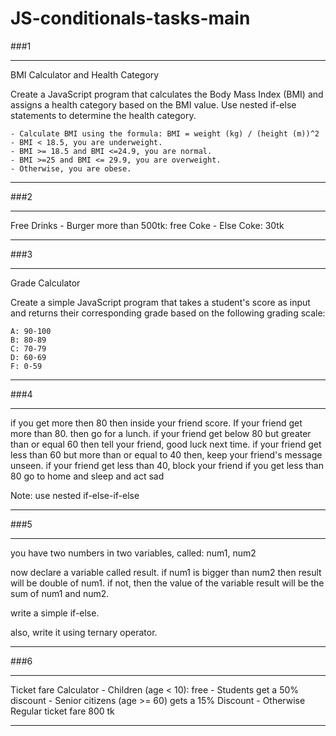 # JS-conditionals-tasks-main
###1
*** 
BMI Calculator and Health Category

Create a JavaScript program that calculates the Body Mass Index (BMI) and assigns a health category based on the BMI value. Use nested if-else statements to determine the health category.

    - Calculate BMI using the formula: BMI = weight (kg) / (height (m))^2
    - BMI < 18.5, you are underweight.
    - BMI >= 18.5 and BMI <=24.9, you are normal.
    - BMI >=25 and BMI <= 29.9, you are overweight.
    - Otherwise, you are obese.

***
###2
***
Free Drinks
    - Burger more than 500tk: free Coke
    - Else Coke: 30tk
***
###3
***
Grade Calculator

Create a simple JavaScript program that takes a student's score as input and returns their corresponding grade based on the following grading scale:

    A: 90-100
    B: 80-89
    C: 70-79
    D: 60-69
    F: 0-59

***
###4
***
if you get more then 80 then inside your friend score. 
    If your friend get more than 80. then go for a lunch. 
    if your friend get below 80 but greater than or equal 60 then tell your friend, good luck next time. 
    if your friend get less than 60 but more than or equal to 40 then, keep your friend's message unseen.
    if your friend get less than 40, block your friend
if you get less than 80 go to home and sleep and act sad

Note: 
use nested if-else-if-else
***
###5
***
you have two numbers in two variables, called: num1, num2

now declare a variable called result. 
if num1 is bigger than num2 then result will be double of num1. if not, then the value of the variable result will be the sum of num1 and num2.

write a simple if-else. 

also, write it using ternary operator.

***
###6
***
Ticket fare Calculator
    - Children (age < 10): free
    - Students get a 50% discount
    - Senior citizens (age >= 60) gets a 15% Discount
    - Otherwise Regular ticket fare 800 tk
***
